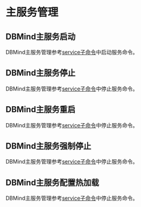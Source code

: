 # 主服务管理<a name="ZH-CN_TOPIC_0000002293420745"></a>

## DBMind主服务启动<a name="section972585733516"></a>

DBMind主服务管理参考[service子命令](service子命令.md#zh-cn_topic_0000002207140354_section165401522192514)中启动服务命令。

## DBMind主服务停止<a name="section26971407367"></a>

DBMind主服务管理参考[service子命令](service子命令.md#zh-cn_topic_0000002207140354_section5774204123013)中停止服务命令。

## DBMind主服务重启<a name="section10278171383015"></a>

DBMind主服务管理参考[service子命令](service子命令.md#zh-cn_topic_0000002207140354_section165401522192514)中停止服务命令。

## DBMind主服务强制停止<a name="section759294720309"></a>

DBMind主服务管理参考[service子命令](service子命令.md#zh-cn_topic_0000002207140354_section5774204123013)中停止服务命令。

## DBMind主服务配置热加载<a name="section22194242334"></a>

DBMind主服务管理参考[service子命令](service子命令.md#zh-cn_topic_0000002207140354_section165401522192514)中停止服务命令。

